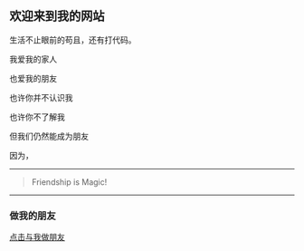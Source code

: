 ## 欢迎来到我的网站

  生活不止眼前的苟且，还有打代码。  

  我爱我的家人  

  也爱我的朋友  

  也许你并不认识我  

  也许你不了解我  

  但我们仍然能成为朋友  

  因为，    

---

> Friendship is Magic!  

---

### 做我的朋友  


[点击与我做朋友](https://www.baidu.com)
